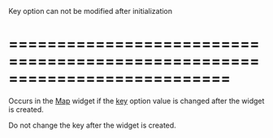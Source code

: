 <!--**
/*-------------------------------------------
    Auto-generated file. Do not modify.
-------------------------------------------

**-->
<!--d-->Key option can not be modified after initialization<!--/d-->
===========================================================================
===========================================================================

<!--shortDescription-->
Occurs in the [Map](/Documentation/ApiReference/UI_Widgets/dxMap/) widget if the [key](/Documentation/ApiReference/UI_Widgets/dxMap/Configuration/key/) option value is changed after the widget is created.
<!--/shortDescription-->

<!--fullDescription-->
Do not change the key after the widget is created.
<!--/fullDescription-->